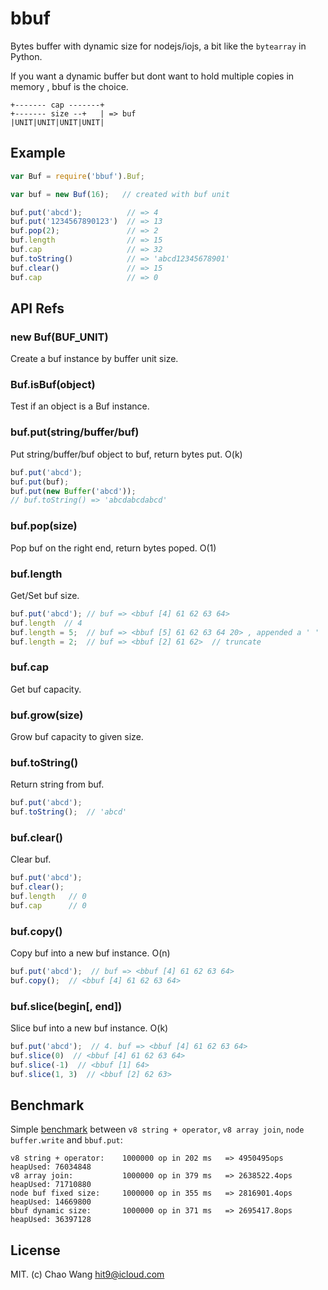bbuf
====

Bytes buffer with dynamic size for nodejs/iojs, a bit like the `bytearray` in Python.

If you want a dynamic buffer but dont want to hold multiple copies in memory
, bbuf is the choice.

```
+------- cap -------+
+------- size --+   | => buf
|UNIT|UNIT|UNIT|UNIT|
```

Example
-------

```javascript
var Buf = require('bbuf').Buf;

var buf = new Buf(16);   // created with buf unit

buf.put('abcd');          // => 4
buf.put('1234567890123')  // => 13
buf.pop(2);               // => 2
buf.length                // => 15
buf.cap                   // => 32
buf.toString()            // => 'abcd12345678901'
buf.clear()               // => 15
buf.cap                   // => 0
```

API Refs
--------

### new Buf(BUF_UNIT)

Create a buf instance by buffer unit size.

### Buf.isBuf(object)

Test if an object is a Buf instance.

### buf.put(string/buffer/buf)

Put string/buffer/buf object to buf, return bytes put. O(k)

```js
buf.put('abcd');
buf.put(buf);
buf.put(new Buffer('abcd'));
// buf.toString() => 'abcdabcdabcd'
```

### buf.pop(size)

Pop buf on the right end, return bytes poped. O(1)

### buf.length

Get/Set buf size.

```js
buf.put('abcd'); // buf => <bbuf [4] 61 62 63 64>
buf.length  // 4
buf.length = 5;  // buf => <bbuf [5] 61 62 63 64 20> , appended a ' '
buf.length = 2;  // buf => <bbuf [2] 61 62>  // truncate
```

### buf.cap

Get buf capacity.

### buf.grow(size)

Grow buf capacity to given size.

### buf.toString()

Return string from buf.

```js
buf.put('abcd');
buf.toString();  // 'abcd'
```

### buf.clear()

Clear buf.

```js
buf.put('abcd');
buf.clear();
buf.length   // 0
buf.cap      // 0
```

### buf.copy()

Copy buf into a new buf instance. O(n)

```js
buf.put('abcd');  // buf => <bbuf [4] 61 62 63 64>
buf.copy();  // <bbuf [4] 61 62 63 64>
```

### buf.slice(begin[, end])

Slice buf into a new buf instance. O(k)

```js
buf.put('abcd');  // 4. buf => <bbuf [4] 61 62 63 64>
buf.slice(0)  // <bbuf [4] 61 62 63 64>
buf.slice(-1)  // <bbuf [1] 64>
buf.slice(1, 3)  // <bbuf [2] 62 63>
```

Benchmark
---------

Simple [benchmark](bench.js) between `v8 string + operator`, `v8 array join`,
`node buffer.write` and `bbuf.put`:

```
v8 string + operator:    1000000 op in 202 ms   => 4950495ops heapUsed: 76034848
v8 array join:           1000000 op in 379 ms   => 2638522.4ops heapUsed: 71710880
node buf fixed size:     1000000 op in 355 ms   => 2816901.4ops heapUsed: 14669800
bbuf dynamic size:       1000000 op in 371 ms   => 2695417.8ops heapUsed: 36397128
```

License
--------

MIT. (c) Chao Wang <hit9@icloud.com>
